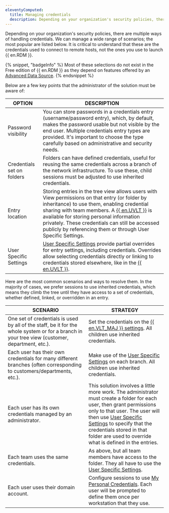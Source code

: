 ```yaml
---
eleventyComputed:
  title: Managing credentials
  description: Depending on your organization's security policies, there are multiple ways of handling credentials.
---
```

Depending on your organization's security policies, there are multiple ways of handling credentials. We can manage a wide range of scenarios; the most popular are listed below. It is critical to understand that these are the credentials used to connect to remote hosts, not the ones you use to launch {{ en.RDM }}. 

{% snippet, "badgeInfo" %} 
Most of these selections do not exist in the Free edition of {{ en.RDM }} as they depend on features offered by an [Advanced Data Source](/rdm/windows/data-sources/data-sources-types/advanced-data-sources/). 
{% endsnippet %}
 
Below are a few key points that the administrator of the solution must be aware of: 

| OPTION                    | DESCRIPTION |
|---------------------------|-------------|
| Password visibility       | You can store passwords in a credentials entry (username/password entry), which, by default, makes the password usable but not visible by the end user. Multiple credentials entry types are provided. It's important to choose the type carefully based on administrative and security needs. |
| Credentials set on folders | Folders can have defined credentials, useful for reusing the same credentials across a branch of the network infrastructure. To use these, child sessions must be adjusted to use inherited credentials.                                                                                      |
| Entry location            | Storing entries in the tree view allows users with View permissions on that entry (or folder by inheritance) to use them, enabling credential sharing with team members. A [{{ en.UVLT }}](/rdm/windows/data-sources/user-vault/) is available for storing personal information privately. These credentials can still be accessed publicly by referencing them or through User Specific Settings.                                                                     |
| User Specific Settings    | [User Specific Settings](/rdm/windows/commands/edit/setting-overrides/specific-settings/) provide partial overrides for entry settings, including credentials. Overrides allow selecting credentials directly or linking to credentials stored elsewhere, like in the [{{ en.UVLT }}](/rdm/windows/data-sources/user-vault/). |

Here are the most common scenarios and ways to resolve them. In the majority of cases, we prefer sessions to use inherited credentials, which means they climb the tree until they have access to a set of credentials, whether defined, linked, or overridden in an entry. 

| SCENARIO                                                      | STRATEGY |
|---------------------------------------------------------------|----------|
| One set of credentials is used by all of the staff, be it for the whole system or for a branch in your tree view (customer, department, etc.). | Set the credentials on the [{{ en.VLT_MAJ }} settings](/rdm/windows/commands/administration/settings/vault-settings/default-security-entries/). All children use inherited credentials. |
| Each user has their own credentials for many different branches (often corresponding to customers/departments, etc.). | Make use of the [User Specific Settings](/rdm/windows/commands/edit/setting-overrides/specific-settings/) on each branch. All children use inherited credentials.                                              |
| Each user has its own credentials managed by an administrator. | This solution involves a little more work. The administrator must create a folder for each user, then grant permissions only to that user. The user will then use [User Specific Settings](/rdm/windows/commands/edit/setting-overrides/specific-settings/) to specify that the credentials stored in that folder are used to override what is defined in the entries. |
| Each team uses the same credentials.                           | As above, but all team members have access to the folder. They all have to use the [User Specific Settings](/rdm/windows/commands/edit/setting-overrides/specific-settings/). |
| Each user uses their domain account.                           | Configure sessions to use [My Personal Credentials](/rdm/windows/commands/file/my-account-settings/my-personal-credentials/). Each user will be prompted to define them once per workstation that they use.                                                 |

